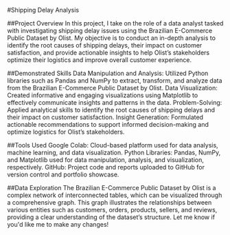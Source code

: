 #Shipping Delay Analysis

##Project Overview
In this project, I take on the role of a data analyst tasked with investigating shipping delay issues using the Brazilian E-Commerce Public Dataset by Olist. My objective is to conduct an in-depth analysis to identify the root causes of shipping delays, their impact on customer satisfaction, and provide actionable insights to help Olist’s stakeholders optimize their logistics and improve overall customer experience.

##Demonstrated Skills
Data Manipulation and Analysis: Utilized Python libraries such as Pandas and NumPy to extract, transform, and analyze data from the Brazilian E-Commerce Public Dataset by Olist.
Data Visualization: Created informative and engaging visualizations using Matplotlib to effectively communicate insights and patterns in the data.
Problem-Solving: Applied analytical skills to identify the root causes of shipping delays and their impact on customer satisfaction.
Insight Generation: Formulated actionable recommendations to support informed decision-making and optimize logistics for Olist’s stakeholders.

##Tools Used
Google Colab: Cloud-based platform used for data analysis, machine learning, and data visualization.
Python Libraries: Pandas, NumPy, and Matplotlib used for data manipulation, analysis, and visualization, respectively.
GitHub: Project code and reports uploaded to GitHub for version control and portfolio showcase.

##Data Exploration
The Brazilian E-Commerce Public Dataset by Olist is a complex network of interconnected tables, which can be visualized through a comprehensive graph. This graph illustrates the relationships between various entities such as customers, orders, products, sellers, and reviews, providing a clear understanding of the dataset’s structure.
Let me know if you'd like me to make any changes!
